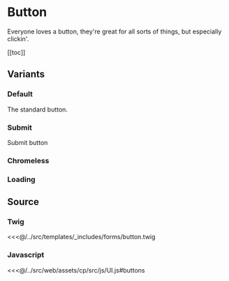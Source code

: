 # Button

Everyone loves a button, they're great for all sorts of things, but especially clickin'.

[[toc]]

## Variants

### Default

The standard button.

<ComponentPreview component="_includes/forms/button"  :config="{ label: 'Button' }"/>

### Submit

Submit button

<ComponentPreview component="_includes/forms/button"  :config="{ type: 'submit', class: 'submit', label: 'Submit' }"/>

### Chromeless

<ComponentPreview component="_includes/forms/button"  :config="{ class: 'chromeless', label: 'Chromeless' }"/>

### Loading

<ComponentPreview component="_includes/forms/button"  :config="{ class: 'loading', label: 'Loading', spinner: true }"/>

## Source

### Twig

<<<@/../src/templates/_includes/forms/button.twig

### Javascript

<<<@/../src/web/assets/cp/src/js/UI.js#buttons

